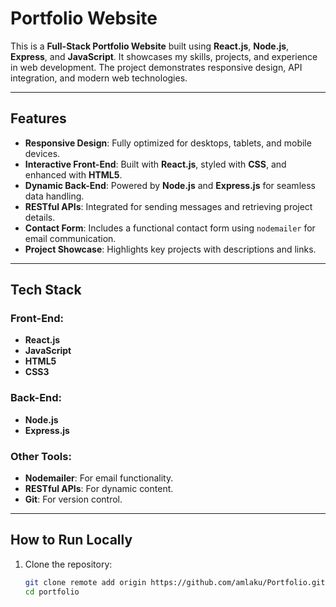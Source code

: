 # Portfolio Website

This is a **Full-Stack Portfolio Website** built using **React.js**, **Node.js**, **Express**, and **JavaScript**. It showcases my skills, projects, and experience in web development. The project demonstrates responsive design, API integration, and modern web technologies.

---

## Features

- **Responsive Design**: Fully optimized for desktops, tablets, and mobile devices.
- **Interactive Front-End**: Built with **React.js**, styled with **CSS**, and enhanced with **HTML5**.
- **Dynamic Back-End**: Powered by **Node.js** and **Express.js** for seamless data handling.
- **RESTful APIs**: Integrated for sending messages and retrieving project details.
- **Contact Form**: Includes a functional contact form using `nodemailer` for email communication.
- **Project Showcase**: Highlights key projects with descriptions and links.

---

## Tech Stack

### Front-End:
- **React.js**
- **JavaScript**
- **HTML5**
- **CSS3**

### Back-End:
- **Node.js**
- **Express.js**

### Other Tools:
- **Nodemailer**: For email functionality.
- **RESTful APIs**: For dynamic content.
- **Git**: For version control.

---

## How to Run Locally

1. Clone the repository:
   ```bash
   git clone remote add origin https://github.com/amlaku/Portfolio.git
   cd portfolio
